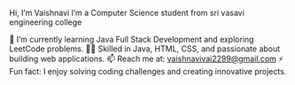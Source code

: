  Hi, I’m Vaishnavi
I’m a Computer Science student from sri vasavi engineering college

🌱 I’m currently learning Java Full Stack Development and exploring LeetCode problems.
👩‍💻 Skilled in Java, HTML, CSS, and passionate about building web applications.
📫 Reach me at: vaishnavivai2299@gmail.com
⚡ Fun fact: I enjoy solving coding challenges and creating innovative projects.
